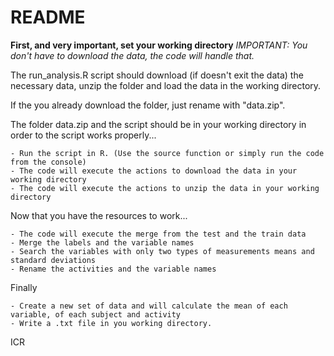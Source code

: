 README
==========

**First, and very important, set your working directory**
*IMPORTANT: You don't have to download the data, the code will handle that.*

The run_analysis.R script should download (if doesn't exit the data) the necessary data, unzip the folder and load the data in the working directory.

If the you already download the folder, just rename with "data.zip".

The folder data.zip and the script should be in your working directory in order to the script works properly...

	- Run the script in R. (Use the source function or simply run the code from the console)
	- The code will execute the actions to download the data in your working directory
	- The code will execute the actions to unzip the data in your working directory

Now that you have the resources to work...

	- The code will execute the merge from the test and the train data
	- Merge the labels and the variable names
	- Search the variables with only two types of measurements means and standard deviations
	- Rename the activities and the variable names

Finally

	- Create a new set of data and will calculate the mean of each variable, of each subject and activity
	- Write a .txt file in you working directory.

ICR
